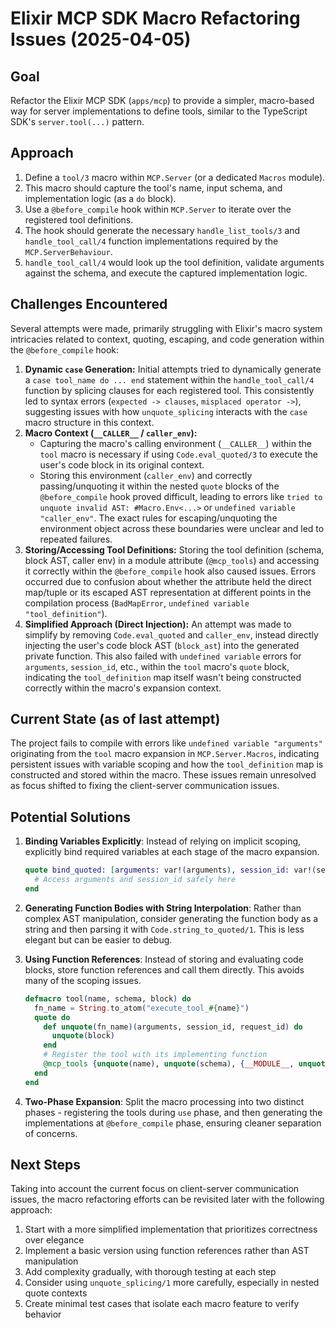 # Elixir MCP SDK Macro Refactoring Issues (2025-04-05)

## Goal

Refactor the Elixir MCP SDK (`apps/mcp`) to provide a simpler, macro-based way for server implementations to define tools, similar to the TypeScript SDK's `server.tool(...)` pattern.

## Approach

1.  Define a `tool/3` macro within `MCP.Server` (or a dedicated `Macros` module).
2.  This macro should capture the tool's name, input schema, and implementation logic (as a `do` block).
3.  Use a `@before_compile` hook within `MCP.Server` to iterate over the registered tool definitions.
4.  The hook should generate the necessary `handle_list_tools/3` and `handle_tool_call/4` function implementations required by the `MCP.ServerBehaviour`.
5.  `handle_tool_call/4` would look up the tool definition, validate arguments against the schema, and execute the captured implementation logic.

## Challenges Encountered

Several attempts were made, primarily struggling with Elixir's macro system intricacies related to context, quoting, escaping, and code generation within the `@before_compile` hook:

1.  **Dynamic `case` Generation:** Initial attempts tried to dynamically generate a `case tool_name do ... end` statement within the `handle_tool_call/4` function by splicing clauses for each registered tool. This consistently led to syntax errors (`expected -> clauses`, `misplaced operator ->`), suggesting issues with how `unquote_splicing` interacts with the `case` macro structure in this context.
2.  **Macro Context (`__CALLER__` / `caller_env`):**
    *   Capturing the macro's calling environment (`__CALLER__`) within the `tool` macro is necessary if using `Code.eval_quoted/3` to execute the user's code block in its original context.
    *   Storing this environment (`caller_env`) and correctly passing/unquoting it within the nested `quote` blocks of the `@before_compile` hook proved difficult, leading to errors like `tried to unquote invalid AST: #Macro.Env<...>` or `undefined variable "caller_env"`. The exact rules for escaping/unquoting the environment object across these boundaries were unclear and led to repeated failures.
3.  **Storing/Accessing Tool Definitions:** Storing the tool definition (schema, block AST, caller env) in a module attribute (`@mcp_tools`) and accessing it correctly within the `@before_compile` hook also caused issues. Errors occurred due to confusion about whether the attribute held the direct map/tuple or its escaped AST representation at different points in the compilation process (`BadMapError`, `undefined variable "tool_definition"`).
4.  **Simplified Approach (Direct Injection):** An attempt was made to simplify by removing `Code.eval_quoted` and `caller_env`, instead directly injecting the user's code block AST (`block_ast`) into the generated private function. This also failed with `undefined variable` errors for `arguments`, `session_id`, etc., within the `tool` macro's `quote` block, indicating the `tool_definition` map itself wasn't being constructed correctly within the macro's expansion context.

## Current State (as of last attempt)

The project fails to compile with errors like `undefined variable "arguments"` originating from the `tool` macro expansion in `MCP.Server.Macros`, indicating persistent issues with variable scoping and how the `tool_definition` map is constructed and stored within the macro. These issues remain unresolved as focus shifted to fixing the client-server communication issues.

## Potential Solutions

1. **Binding Variables Explicitly**: Instead of relying on implicit scoping, explicitly bind required variables at each stage of the macro expansion.
   ```elixir
   quote bind_quoted: [arguments: var!(arguments), session_id: var!(session_id)] do
     # Access arguments and session_id safely here
   end
   ```

2. **Generating Function Bodies with String Interpolation**: Rather than complex AST manipulation, consider generating the function body as a string and then parsing it with `Code.string_to_quoted/1`. This is less elegant but can be easier to debug.

3. **Using Function References**: Instead of storing and evaluating code blocks, store function references and call them directly. This avoids many of the scoping issues.
   ```elixir
   defmacro tool(name, schema, block) do
     fn_name = String.to_atom("execute_tool_#{name}")
     quote do
       def unquote(fn_name)(arguments, session_id, request_id) do
         unquote(block)
       end
       # Register the tool with its implementing function
       @mcp_tools {unquote(name), unquote(schema), {__MODULE__, unquote(fn_name)}}
     end
   end
   ```

4. **Two-Phase Expansion**: Split the macro processing into two distinct phases - registering the tools during `use` phase, and then generating the implementations at `@before_compile` phase, ensuring cleaner separation of concerns.

## Next Steps

Taking into account the current focus on client-server communication issues, the macro refactoring efforts can be revisited later with the following approach:

1. Start with a more simplified implementation that prioritizes correctness over elegance
2. Implement a basic version using function references rather than AST manipulation
3. Add complexity gradually, with thorough testing at each step
4. Consider using `unquote_splicing/1` more carefully, especially in nested quote contexts
5. Create minimal test cases that isolate each macro feature to verify behavior
